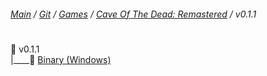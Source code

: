 ﻿###### [Main](https://pikakid98.github.io) / [Git](https://git-pikakid98.github.io) / [Games](https://git-pikakid98.github.io/games) / [Cave Of The Dead: Remastered](https://git-pikakid98.github.io/games/cave-of-the-dead-remastered) / v0.1.1
<h1></h1>

📂 v0.1.1
\
|____📄 [Binary (Windows)](https://github.com/Git-Pikakid98/cave-of-the-dead-remastered/releases/download/v0.1.1/Cave.Of.The.Dead.Remastered.V0.1.1.Alpha.7z)
